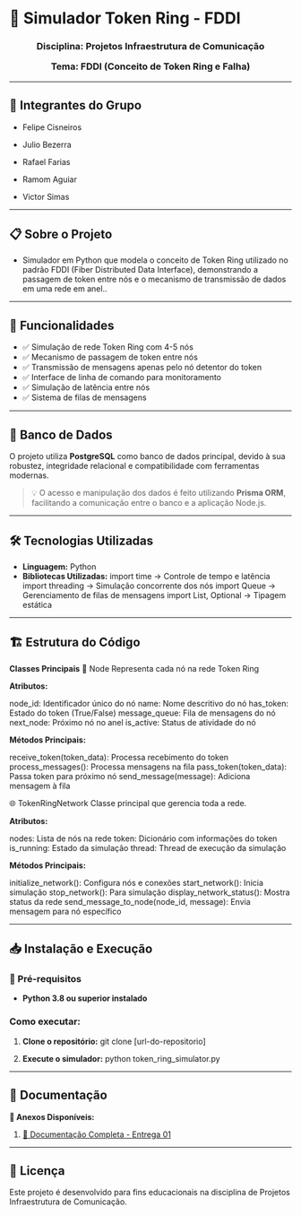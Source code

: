 # 🔄 Simulador Token Ring - FDDI

<h3 align="center">
Disciplina: Projetos Infraestrutura de Comunicação
  
Tema: FDDI (Conceito de Token Ring e Falha)
</h3>

---

## 👥 Integrantes do Grupo

- Felipe Cisneiros

- Julio Bezerra

- Rafael Farias

- Ramom Aguiar

- Victor Simas

---

## 📋 Sobre o Projeto

- Simulador em Python que modela o conceito de Token Ring utilizado no padrão FDDI (Fiber Distributed Data Interface), demonstrando a passagem de token entre nós e o mecanismo de transmissão de dados em uma rede em anel..  

---

## 🚀 Funcionalidades

- ✅ Simulação de rede Token Ring com 4-5 nós
- ✅ Mecanismo de passagem de token entre nós
- ✅ Transmissão de mensagens apenas pelo nó detentor do token 
- ✅ Interface de linha de comando para monitoramento
- ✅ Simulação de latência entre nós
- ✅ Sistema de filas de mensagens

---

## 💾 Banco de Dados

O projeto utiliza **PostgreSQL** como banco de dados principal, devido à sua robustez, integridade relacional e compatibilidade com ferramentas modernas.

> 💡 O acesso e manipulação dos dados é feito utilizando **Prisma ORM**, facilitando a comunicação entre o banco e a aplicação Node.js.

---

## 🛠️ Tecnologias Utilizadas

- **Linguagem:**
  Python 
- **Bibliotecas Utilizadas:**
   import time -> Controle de tempo e latência
   import threading -> Simulação concorrente dos nós
   import Queue -> Gerenciamento de filas de mensagens
   import List, Optional -> Tipagem estática
  
---

## 🏗 Estrutura do Código

**Classes Principais**
🎯 Node
Representa cada nó na rede Token Ring

**Atributos:**

node_id: Identificador único do nó
name: Nome descritivo do nó
has_token: Estado do token (True/False)
message_queue: Fila de mensagens do nó
next_node: Próximo nó no anel
is_active: Status de atividade do nó

**Métodos Principais:**

receive_token(token_data): Processa recebimento do token
process_messages(): Processa mensagens na fila
pass_token(token_data): Passa token para próximo nó
send_message(message): Adiciona mensagem à fila

🌐 TokenRingNetwork
Classe principal que gerencia toda a rede.

**Atributos:**

nodes: Lista de nós na rede
token: Dicionário com informações do token
is_running: Estado da simulação
thread: Thread de execução da simulação

**Métodos Principais:**

initialize_network(): Configura nós e conexões
start_network(): Inicia simulação
stop_network(): Para simulação
display_network_status(): Mostra status da rede
send_message_to_node(node_id, message): Envia mensagem para nó específico

---

## 📥 Instalação e Execução

### 🧩 Pré-requisitos

- **Python 3.8 ou superior instalado** 

### Como executar:

1. **Clone o repositório:** 
   git clone [url-do-repositorio]

   
2. **Execute o simulador:**
python token_ring_simulator.py

---

## 📄 Documentação

**📎 Anexos Disponíveis:**
 1. [📄 Documentação Completa - Entrega 01](https://drive.google.com/drive/folders/0AKCl1NEUBTalUk9PVA)
 
---

## 📜 Licença
Este projeto é desenvolvido para fins educacionais na disciplina de Projetos Infraestrutura de Comunicação.

